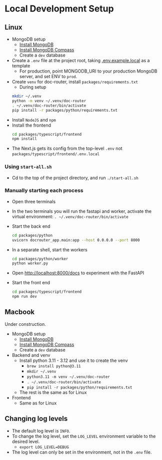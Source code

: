 # Local Development Setup

## Linux
* MongoDB setup
  * [Install MongoDB](https://medium.com/@nkav2447/how-to-download-and-install-mongodb-on-fedora-40-2db148a7c2f0)
  * [Install MongoDB Compass](https://www.mongodb.com/try/download/compass)
  * Create a `dev` database
* Create a `.env` file at the project root, taking [.env.example.local](.env.example.local) as a template
  * For production, point MONGODB_URI to your production MongoDB server, and set ENV to `prod`.
* Create `venv` for doc-router, install `packages/requirements.txt`
  * During setup
  ```bash
  mkdir ~/.venv
  python -m venv ~/.venv/doc-router
  . ~/.venv/doc-router/bin/activate
  pip install -r packages/python/requirements.txt
  ```
* Install `NodeJS` and `npm`
* Install the frontend
  ```bash
  cd packages/typescript/frontend
  npm install
  ```
* The Next.js gets its config from the top-level `.env` not `packages/typescript/frontend/.env.local`

### Using `start-all.sh`
* Cd to the top of the project directory, and run `./start-all.sh`

### Manually starting each process
* Open three terminals
* In the two terminals you will run the fastapi and worker, activate the virtual environment: `. ~/.venv/doc-router/bin/activate`
* Start the back end
  ```bash
  cd packages/python
  uvicorn docrouter_app.main:app --host 0.0.0.0 --port 8000
  ```
* In a separate shell, start the workers
  ```bash
  cd packages/python/worker
  python worker.py
  ```
* Open [http://localhost:8000/docs](http://localhost:8000/docs) to experiment with the FastAPI

* Start the front end
  ```bash
  cd packages/typescript/frontend
  npm run dev
  ```

## Macbook
Under construction.
* MongoDB setup
  * [Install MongoDB](https://www.mongodb.com/docs/manual/tutorial/install-mongodb-on-os-x/)
  * [Install MongoDB Compass](https://www.mongodb.com/try/download/compass)
  * Create a `dev` database
* Backend and venv
  * Install python 3.11 - 3.12 and use it to create the venv
    * `brew install python@3.11`
    * `mkdir ~/.venv`
    * `python3.11 -m venv ~/.venv/doc-router`
    * `. ~/.venv/doc-router/bin/activate`
    * `pip install -r packages/python/requirements.txt`
  * The rest is the same as for Linux
* Frontend
  * Same as for Linux

## Changing log levels
* The default log level is `INFO`.
* To change the log level, set the `LOG_LEVEL` environment variable to the desired level.
  * `export LOG_LEVEL=DEBUG`
* The log level can only be set in the environment, not in the `.env` file.
